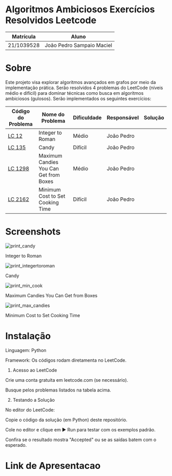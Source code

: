 # Algoritmos Ambiciosos Exercícios Resolvidos Leetcode

| Matrícula      | Aluno                     |
|----------------|---------------------------|
| 21/1039528     | João Pedro Sampaio Maciel |

# Sobre

Este projeto visa explorar algoritmos avançados em grafos por meio da implementação prática. Serão resolvidos 4 problemas do LeetCode (níveis médio e difícil) para dominar técnicas como busca em algoritmos ambiciosos (gulosos).
Serão implementados os seguintes exercícios:

| Código do Problema | Nome do Problema | Dificuldade | Responsável | Solução |
|--------------------|------------------|-------------|-------------|---------|
| [LC 12](https://github.com/projeto-de-algoritmos-2025/exercicios_gulosos/blob/main/Integer_to_roman.py) | Integer to Roman | Médio | João Pedro | 
| [LC 135](https://github.com/projeto-de-algoritmos-2025/exercicios_gulosos/blob/main/candy.py) | Candy | Difícil | João Pedro | 
| [LC 1298](https://github.com/projeto-de-algoritmos-2025/exercicios_gulosos/blob/main/resolucoes/max_candies.py) | Maximum Candies You Can Get from Boxes | Médio | João Pedro | 
| [LC 2162](https://github.com/projeto-de-algoritmos-2025/exercicios_gulosos/blob/main/resolucoes/min_cook.py) | 	Minimum Cost to Set Cooking Time | Difícil | João Pedro | 

# Screenshots
![print_candy](https://github.com/user-attachments/assets/697099b5-6310-4200-9171-49fd162a9d59)

Integer to Roman

![print_integertoroman](https://github.com/user-attachments/assets/756a3220-eb18-4c7b-a999-2ae72fa47b1d)

Candy

![print_min_cook](https://github.com/user-attachments/assets/79c4a36b-c958-4d69-ad0a-4f0bd5d71cb1)

Maximum Candies You Can Get from Boxes

![print_max_candies](https://github.com/user-attachments/assets/8c7e8993-47b6-4729-b4bb-abf47c501693)

Minimum Cost to Set Cooking Time


# Instalação

Linguagem: Python

Framework: Os códigos rodam diretamenta no LeetCode.


1) Acesso ao LeetCode
   
Crie uma conta gratuita em leetcode.com (se necessário).

Busque pelos problemas listados na tabela acima.


2) Testando a Solução
   
No editor do LeetCode:

Copie o código da solução (em Python) deste repositório.

Cole no editor e clique em ▶ Run para testar com os exemplos padrão.

Confira se o resultado mostra "Accepted" ou se as saídas batem com o esperado.

# Link de Apresentacao

